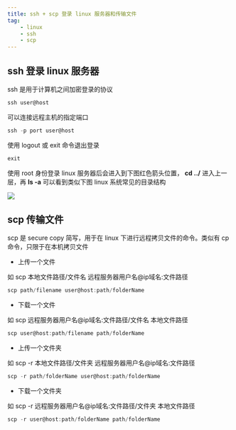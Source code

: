 ```yaml
---
title: ssh + scp 登录 linux 服务器和传输文件
tag: 
	- linux
	- ssh
	- scp
---
```


## ssh 登录 linux 服务器

ssh 是用于计算机之间加密登录的协议

```javascript
ssh user@host
```

可以连接远程主机的指定端口

```javascript
ssh -p port user@host
```

使用 logout 或 exit 命令退出登录

```javascript
exit
```

<!-- more -->

使用 root 身份登录 linux 服务器后会进入到下图红色箭头位置， __cd ../__ 进入上一层，再 __ls -a__ 可以看到类似下图 linux 系统常见的目录结构

![](http://ony85apla.bkt.clouddn.com/18-1-25/64988547.jpg)

## scp 传输文件

scp 是 secure copy 简写，用于在 linux 下进行远程拷贝文件的命令。类似有 cp 命令，只限于在本机拷贝文件

- 上传一个文件

如 scp 本地文件路径/文件名 远程服务器用户名@ip域名:文件路径

```javascript
scp path/filename user@host:path/folderName
```

- 下载一个文件

如 scp 远程服务器用户名@ip域名:文件路径/文件名 本地文件路径

```javascript
scp user@host:path/filename path/folderName
```

- 上传一个文件夹

如 scp -r 本地文件路径/文件夹 远程服务器用户名@ip域名:文件路径

```javascript
scp -r path/folderName user@host:path/folderName
```

- 下载一个文件夹

如 scp -r 远程服务器用户名@ip域名:文件路径/文件夹 本地文件路径

```javascript
scp -r user@host:path/folderName path/folderName
```